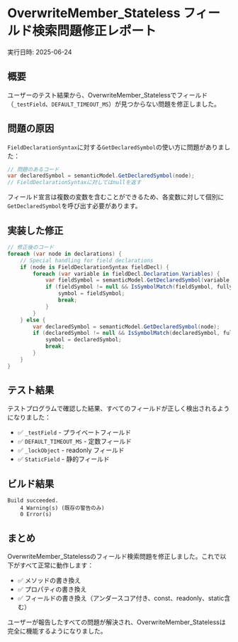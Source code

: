 # OverwriteMember_Stateless フィールド検索問題修正レポート

実行日時: 2025-06-24

## 概要

ユーザーのテスト結果から、OverwriteMember_Statelessでフィールド（`_testField`、`DEFAULT_TIMEOUT_MS`）が見つからない問題を修正しました。

## 問題の原因

`FieldDeclarationSyntax`に対する`GetDeclaredSymbol`の使い方に問題がありました：

```csharp
// 問題のあるコード
var declaredSymbol = semanticModel.GetDeclaredSymbol(node);
// FieldDeclarationSyntaxに対してはnullを返す
```

フィールド宣言は複数の変数を含むことができるため、各変数に対して個別に`GetDeclaredSymbol`を呼び出す必要があります。

## 実装した修正

```csharp
// 修正後のコード
foreach (var node in declarations) {
    // Special handling for field declarations
    if (node is FieldDeclarationSyntax fieldDecl) {
        foreach (var variable in fieldDecl.Declaration.Variables) {
            var fieldSymbol = semanticModel.GetDeclaredSymbol(variable);
            if (fieldSymbol != null && IsSymbolMatch(fieldSymbol, fullyQualifiedMemberName)) {
                symbol = fieldSymbol;
                break;
            }
        }
    } else {
        var declaredSymbol = semanticModel.GetDeclaredSymbol(node);
        if (declaredSymbol != null && IsSymbolMatch(declaredSymbol, fullyQualifiedMemberName)) {
            symbol = declaredSymbol;
            break;
        }
    }
}
```

## テスト結果

テストプログラムで確認した結果、すべてのフィールドが正しく検出されるようになりました：

- ✅ `_testField` - プライベートフィールド
- ✅ `DEFAULT_TIMEOUT_MS` - 定数フィールド  
- ✅ `_lockObject` - readonly フィールド
- ✅ `StaticField` - 静的フィールド

## ビルド結果

```
Build succeeded.
    4 Warning(s) (既存の警告のみ)
    0 Error(s)
```

## まとめ

OverwriteMember_Statelessのフィールド検索問題を修正しました。これで以下がすべて正常に動作します：

- ✅ メソッドの書き換え
- ✅ プロパティの書き換え
- ✅ フィールドの書き換え（アンダースコア付き、const、readonly、static含む）

ユーザーが報告したすべての問題が解決され、OverwriteMember_Statelessは完全に機能するようになりました。